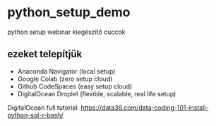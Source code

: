 # python_setup_demo
python setup webinar kiegészítő cuccok

## ezeket telepítjük
- Anaconda Navigator (local setup)
- Google Colab (zero setup cloud)
- Github CodeSpaces (easy setup cloud)
- DigitalOcean Droplet (flexible, scalable, real life setup)

DigitalOcean full tutorial: https://data36.com/data-coding-101-install-python-sql-r-bash/
